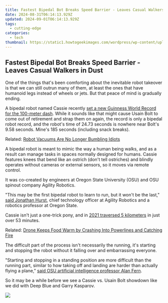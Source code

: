 ```yaml
---
title: Fastest Bipedal Bot Breaks Speed Barrier - Leaves Casual Walkers in Dust
date: 2024-08-31T06:14:13.929Z
updated: 2024-09-01T06:14:13.929Z
tags:
  - cutting-edge
categories:
  - tech
thumbnail: https://static1.howtogeekimages.com/wordpress/wp-content/uploads/2022/10/imageedit_1_8865959666.jpg
---
```


## Fastest Bipedal Bot Breaks Speed Barrier - Leaves Casual Walkers in Dust

One of the things that's been comforting about the inevitable robot takeover is that we can still outrun many of them, at least the ones that have humanoid legs instead of wheels or jets. But that peace of mind is gradually ending.

 A bipedal robot named Cassie recently [set a new Guinness World Record for the 100-meter dash](https://today.oregonstate.edu/news/bipedal-robot-developed-oregon-state-achieves-guinness-world-record-100-meters). While it sounds like that might cause Usain Bolt to come out of retirement and strap them on again, the record is only a bipedal robot record, and the robot's time of 24.73 seconds is nowhere near Bolt's 9.58 seconds. Mine's 185 seconds (including snack breaks).

Related: [Robot Vacuums Are No Longer Bumbling Idiots](https://youtube-lab.techidaily.com/ed-in-2024-bite-sized-urls-essential-tools-for-youtubers-to-streamline-sharing/) 

 A bipedal robot is meant to mimic the way a human being walks, and as a result can manage tasks in spaces normally designed for humans. Cassie features knees that bend like an ostrich (don't tell ostriches) and blindly operates without cameras or external sensors, so it moves via remote control.

 It was co-created by engineers at Oregon State University (OSU) and OSU spinout company Agility Robotics.

 "This may be the first bipedal robot to learn to run, but it won't be the last," [said Jonathan Hurst](https://today.oregonstate.edu/news/bipedal-robot-developed-oregon-state-achieves-guinness-world-record-100-meters), chief technology officer at Agility Robotics and a robotics professor at Oregon State.

 Cassie isn't just a one-trick pony, and in [2021 traversed 5 kilometers](https://www.reviewgeek.com/93410/good-news-you-can-still-outrun-our-bipedal-robot-overlords/) in just over 53 minutes.

Related: [Drone Keeps Food Warm by Crashing Into Powerlines and Catching Fire](https://facebook-video-share.techidaily.com/updated-2024-approved-elevate-your-video-popularity-essential-seo-techniques-for-success/) 

 The difficult part of the process isn't necessarily the running, it's starting and stopping the robot without it falling over and embarrassing everyone.

 "Starting and stopping in a standing position are more difficult than the running part, similar to how taking off and landing are harder than actually flying a plane," [said OSU artificial intelligence professor Alan Fern](https://today.oregonstate.edu/news/bipedal-robot-developed-oregon-state-achieves-guinness-world-record-100-meters).

 So it may be a while before we see a Cassie vs. Usain Bolt showdown like we did with Deep Blue and Garry Kasparov.

<ins class="adsbygoogle"
     style="display:block"
     data-ad-format="autorelaxed"
     data-ad-client="ca-pub-7571918770474297"
     data-ad-slot="1223367746"></ins>



<ins class="adsbygoogle"
     style="display:block"
     data-ad-client="ca-pub-7571918770474297"
     data-ad-slot="8358498916"
     data-ad-format="auto"
     data-full-width-responsive="true"></ins>



<!-- affiliate ads begin -->
<a href="https://store.nero.com/order/checkout.php?PRODS=42570605&QTY=1&AFFILIATE=108875&CART=1"><img src="http://cdnwww.nero.com/nero-com-wAssets/img/banners/2023/usbXcopy/Nero_USB_x_copy_Screen_2.png" border="0"></a>
<!-- affiliate ads end -->